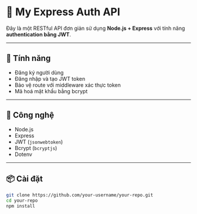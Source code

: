 # 🔐 My Express Auth API

Đây là một RESTful API đơn giản sử dụng **Node.js + Express** với tính năng **authentication bằng JWT**.

---

## 🚀 Tính năng

- Đăng ký người dùng
- Đăng nhập và tạo JWT token
- Bảo vệ route với middleware xác thực token
- Mã hoá mật khẩu bằng bcrypt

---

## 🧰 Công nghệ

- Node.js
- Express
- JWT (`jsonwebtoken`)
- Bcrypt (`bcryptjs`)
- Dotenv

---

## 📦 Cài đặt

```bash
git clone https://github.com/your-username/your-repo.git
cd your-repo
npm install
